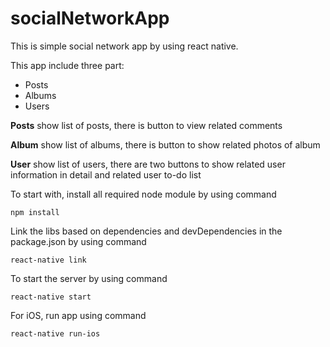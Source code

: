 # socialNetworkApp
This is simple social network app by using react native.

This app include three part: 
- Posts
- Albums
- Users

**Posts** 
show list of posts, there is button to view related comments

**Album** 
show list of albums, there is button to show related photos of album

**User** 
show list of users, there are two buttons to show related user information in detail and related user to-do list

To start with, install all required node module by using command

```
npm install
```

Link the libs based on dependencies and devDependencies in the package.json by using command

```
react-native link
```
To start the server by using command

```
react-native start
```

For iOS, run app using command
```
react-native run-ios
```